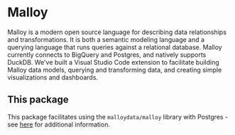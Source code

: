 # Malloy

Malloy is a modern open source language for describing data relationships and transformations. It is both a semantic modeling language and a querying language that runs queries against a relational database. Malloy currently connects to BigQuery and Postgres, and natively supports DuckDB. We've built a Visual Studio Code extension to facilitate building Malloy data models, querying and transforming data, and creating simple visualizations and dashboards.

## This package

This package facilitates using the `malloydata/malloy` library with Postgres - see [here](https://github.com/malloydata/malloy/blob/main/packages/malloy/README.md) for additional information.
